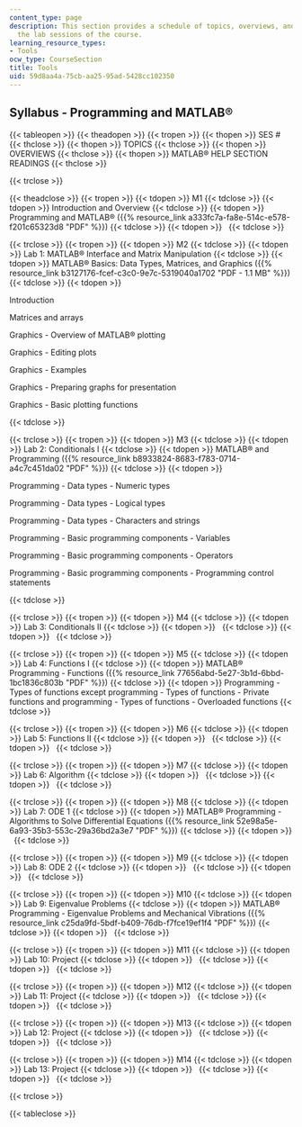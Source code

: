 ```yaml
---
content_type: page
description: This section provides a schedule of topics, overviews, and readings for
  the lab sessions of the course.
learning_resource_types:
- Tools
ocw_type: CourseSection
title: Tools
uid: 59d8aa4a-75cb-aa25-95ad-5428cc102350
---
```


Syllabus - Programming and MATLAB®
----------------------------------

{{< tableopen >}}
{{< theadopen >}}
{{< tropen >}}
{{< thopen >}}
SES #
{{< thclose >}}
{{< thopen >}}
TOPICS
{{< thclose >}}
{{< thopen >}}
OVERVIEWS
{{< thclose >}}
{{< thopen >}}
MATLAB® HELP SECTION READINGS
{{< thclose >}}

{{< trclose >}}

{{< theadclose >}}
{{< tropen >}}
{{< tdopen >}}
M1
{{< tdclose >}}
{{< tdopen >}}
Introduction and Overview
{{< tdclose >}}
{{< tdopen >}}
Programming and MATLAB® ({{% resource_link a333fc7a-fa8e-514c-e578-f201c65323d8 "PDF" %}})
{{< tdclose >}}
{{< tdopen >}}
 
{{< tdclose >}}

{{< trclose >}}
{{< tropen >}}
{{< tdopen >}}
M2
{{< tdclose >}}
{{< tdopen >}}
Lab 1: MATLAB® Interface and Matrix Manipulation
{{< tdclose >}}
{{< tdopen >}}
MATLAB® Basics: Data Types, Matrices, and Graphics ({{% resource_link b3127176-fcef-c3c0-9e7c-5319040a1702 "PDF - 1.1 MB" %}})
{{< tdclose >}}
{{< tdopen >}}


Introduction

Matrices and arrays

Graphics - Overview of MATLAB® plotting

Graphics - Editing plots

Graphics - Examples

Graphics - Preparing graphs for presentation

Graphics - Basic plotting functions


{{< tdclose >}}

{{< trclose >}}
{{< tropen >}}
{{< tdopen >}}
M3
{{< tdclose >}}
{{< tdopen >}}
Lab 2: Conditionals I
{{< tdclose >}}
{{< tdopen >}}
MATLAB® and Programming ({{% resource_link b8933824-8683-f783-0714-a4c7c451da02 "PDF" %}})
{{< tdclose >}}
{{< tdopen >}}


Programming - Data types - Numeric types

Programming - Data types - Logical types

Programming - Data types - Characters and strings

Programming - Basic programming components - Variables

Programming - Basic programming components - Operators

Programming - Basic programming components - Programming control statements


{{< tdclose >}}

{{< trclose >}}
{{< tropen >}}
{{< tdopen >}}
M4
{{< tdclose >}}
{{< tdopen >}}
Lab 3: Conditionals II
{{< tdclose >}}
{{< tdopen >}}
 
{{< tdclose >}}
{{< tdopen >}}
 
{{< tdclose >}}

{{< trclose >}}
{{< tropen >}}
{{< tdopen >}}
M5
{{< tdclose >}}
{{< tdopen >}}
Lab 4: Functions I
{{< tdclose >}}
{{< tdopen >}}
MATLAB® Programming - Functions ({{% resource_link 77656abd-5e27-3b1d-6bbd-1bc1836c803b "PDF" %}})
{{< tdclose >}}
{{< tdopen >}}
Programming - Types of functions except programming - Types of functions - Private functions and programming - Types of functions - Overloaded functions
{{< tdclose >}}

{{< trclose >}}
{{< tropen >}}
{{< tdopen >}}
M6
{{< tdclose >}}
{{< tdopen >}}
Lab 5: Functions II
{{< tdclose >}}
{{< tdopen >}}
 
{{< tdclose >}}
{{< tdopen >}}
 
{{< tdclose >}}

{{< trclose >}}
{{< tropen >}}
{{< tdopen >}}
M7
{{< tdclose >}}
{{< tdopen >}}
Lab 6: Algorithm
{{< tdclose >}}
{{< tdopen >}}
 
{{< tdclose >}}
{{< tdopen >}}
 
{{< tdclose >}}

{{< trclose >}}
{{< tropen >}}
{{< tdopen >}}
M8
{{< tdclose >}}
{{< tdopen >}}
Lab 7: ODE 1
{{< tdclose >}}
{{< tdopen >}}
MATLAB® Programming - Algorithms to Solve Differential Equations ({{% resource_link 52e98a5e-6a93-35b3-553c-29a36bd2a3e7 "PDF" %}})
{{< tdclose >}}
{{< tdopen >}}
 
{{< tdclose >}}

{{< trclose >}}
{{< tropen >}}
{{< tdopen >}}
M9
{{< tdclose >}}
{{< tdopen >}}
Lab 8: ODE 2
{{< tdclose >}}
{{< tdopen >}}
 
{{< tdclose >}}
{{< tdopen >}}
 
{{< tdclose >}}

{{< trclose >}}
{{< tropen >}}
{{< tdopen >}}
M10
{{< tdclose >}}
{{< tdopen >}}
Lab 9: Eigenvalue Problems
{{< tdclose >}}
{{< tdopen >}}
MATLAB® Programming - Eigenvalue Problems and Mechanical Vibrations ({{% resource_link c25da9fd-5bdf-b409-76db-f7fce19ef1f4 "PDF" %}})
{{< tdclose >}}
{{< tdopen >}}
 
{{< tdclose >}}

{{< trclose >}}
{{< tropen >}}
{{< tdopen >}}
M11
{{< tdclose >}}
{{< tdopen >}}
Lab 10: Project
{{< tdclose >}}
{{< tdopen >}}
 
{{< tdclose >}}
{{< tdopen >}}
 
{{< tdclose >}}

{{< trclose >}}
{{< tropen >}}
{{< tdopen >}}
M12
{{< tdclose >}}
{{< tdopen >}}
Lab 11: Project
{{< tdclose >}}
{{< tdopen >}}
 
{{< tdclose >}}
{{< tdopen >}}
 
{{< tdclose >}}

{{< trclose >}}
{{< tropen >}}
{{< tdopen >}}
M13
{{< tdclose >}}
{{< tdopen >}}
Lab 12: Project
{{< tdclose >}}
{{< tdopen >}}
 
{{< tdclose >}}
{{< tdopen >}}
 
{{< tdclose >}}

{{< trclose >}}
{{< tropen >}}
{{< tdopen >}}
M14
{{< tdclose >}}
{{< tdopen >}}
Lab 13: Project
{{< tdclose >}}
{{< tdopen >}}
 
{{< tdclose >}}
{{< tdopen >}}
 
{{< tdclose >}}

{{< trclose >}}

{{< tableclose >}}